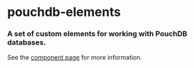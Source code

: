 pouchdb-elements
================

### A set of custom elements for working with PouchDB databases.

See the [component page](http://bendavis78.github.io/pouchdb-elements/)
for more information.
